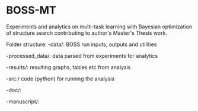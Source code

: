 # BOSS-MT
Experiments and analytics on multi-task learning with Bayesian optimization of structure search
contributing to author's Master's Thesis work.

Folder structure:
-data/: BOSS run inputs, outputs and utilities

-processed_data/: data parsed from experiments for analytics

-results/: resulting graphs, tables etc from analysis

-src:/ code (python) for running the analysis

-doc/:

-manuscript/:
